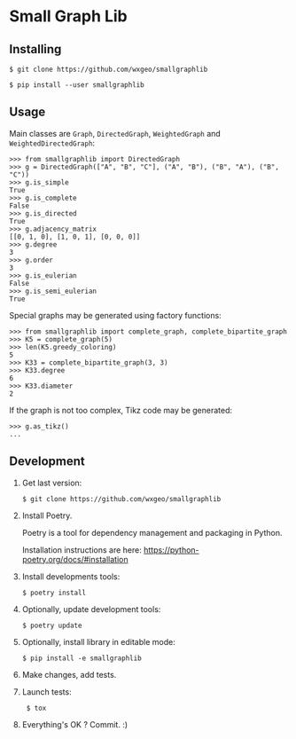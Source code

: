 # Small Graph Lib

## Installing

    $ git clone https://github.com/wxgeo/smallgraphlib

    $ pip install --user smallgraphlib

## Usage

Main classes are `Graph`, `DirectedGraph`, `WeightedGraph` and `WeightedDirectedGraph`:

    >>> from smallgraphlib import DirectedGraph
    >>> g = DirectedGraph(["A", "B", "C"], ("A", "B"), ("B", "A"), ("B", "C"))
    >>> g.is_simple
    True
    >>> g.is_complete
    False
    >>> g.is_directed
    True
    >>> g.adjacency_matrix
    [[0, 1, 0], [1, 0, 1], [0, 0, 0]]
    >>> g.degree
    3
    >>> g.order
    3
    >>> g.is_eulerian
    False
    >>> g.is_semi_eulerian
    True

Special graphs may be generated using factory functions:
    
    >>> from smallgraphlib import complete_graph, complete_bipartite_graph
    >>> K5 = complete_graph(5)
    >>> len(K5.greedy_coloring)
    5
    >>> K33 = complete_bipartite_graph(3, 3)
    >>> K33.degree
    6
    >>> K33.diameter
    2
    
If the graph is not too complex, Tikz code may be generated:

    >>> g.as_tikz()
    ...

## Development

1. Get last version:
   
       $ git clone https://github.com/wxgeo/smallgraphlib

2. Install Poetry.
    
   Poetry is a tool for dependency management and packaging in Python.

   Installation instructions are here:
   https://python-poetry.org/docs/#installation

3. Install developments tools:
    
       $ poetry install

4. Optionally, update development tools:
      
       $ poetry update

5. Optionally, install library in editable mode:

       $ pip install -e smallgraphlib

6. Make changes, add tests.
  
7. Launch tests:

        $ tox

8. Everything's OK ? Commit. :)